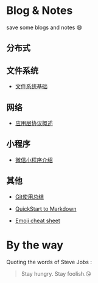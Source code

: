 # Blog & Notes
save some blogs and notes :smile:

## 分布式

## 文件系统
- [文件系统基础](https://github.com/uniqueyehu/notes/blob/master/filesystem/%E6%96%87%E4%BB%B6%E7%B3%BB%E7%BB%9F%E5%9F%BA%E7%A1%80.md)

## 网络
- [应用层协议概述](https://github.com/uniqueyehu/notes/blob/master/network/%E5%BA%94%E7%94%A8%E5%B1%82%E5%8D%8F%E8%AE%AE%E6%A6%82%E8%BF%B0.md)

## 小程序
- [微信小程序介绍](https://github.com/uniqueyehu/notes/tree/master/miniprogram)

## 其他
- [Git使用总结](https://github.com/uniqueyehu/notes/blob/master/tools/git.md)

- [QuickStart to Markdown](https://guides.github.com/features/mastering-markdown/)

- [Emoji cheat sheet](https://www.webpagefx.com/tools/emoji-cheat-sheet/)

# By the way
Quoting the words of Steve Jobs :
> Stay hungry. Stay foolish.:kissing_heart:
